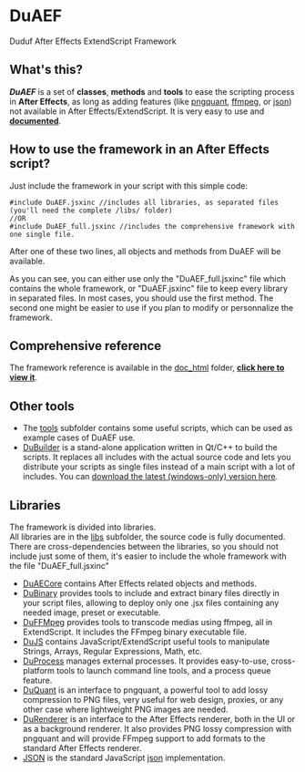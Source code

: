 # DuAEF
Duduf After Effects ExtendScript Framework

## What's this?

***DuAEF*** is a set of **classes**, **methods** and **tools** to ease the scripting process in **After Effects**, as long as adding features (like [pngquant](https://pngquant.org/), [ffmpeg](https://ffmpeg.org/), or [json](http://json.org/)) not available in After Effects/ExtendScript.
It is very easy to use and **[documented](http://htmlpreview.github.io/?https://github.com/Rainbox-dev/DuAEF/blob/master/doc_html/index.html)**.

## How to use the framework in an After Effects script?

Just include the framework in your script with this simple code:

    #include DuAEF.jsxinc //includes all libraries, as separated files (you'll need the complete /libs/ folder)
    //OR
    #include DuAEF_full.jsxinc //includes the comprehensive framework with one single file.
    
After one of these two lines, all objects and methods from DuAEF will be available.

As you can see, you can either use only the "DuAEF_full.jsxinc" file which contains the whole framework, or "DuAEF.jsxinc" file to keep every library in separated files. In most cases, you should use the first method. The second one might be easier to use if you plan to modify or personnalize the framework.

## Comprehensive reference

The framework reference is available in the [doc_html](doc_html) folder, **[click here to view it](http://htmlpreview.github.io/?https://github.com/Rainbox-dev/DuAEF/blob/master/doc_html/index.html)**.
    
## Other tools

- The [tools](https://github.com/Rainbox-dev/DuAEF/tree/master/tools) subfolder contains some useful scripts, which can be used as example cases of DuAEF use.
- [DuBuilder](https://github.com/Rainbox-dev/DuAEF/tree/master/DuBuilder) is a stand-alone application written in Qt/C++ to build the scripts. It replaces all includes with the actual source code and lets you distribute your scripts as single files instead of a main script with a lot of includes.
You can [download the latest (windows-only) version here](https://rainboxprod.coop/downloads/duaef/DuBuilder_0.0.1-Alpha_win64.zip).

## Libraries

The framework is divided into libraries.  
All libraries are in the [libs](libs) subfolder, the source code is fully documented.  
There are cross-dependencies between the libraries, so you should not include just some of them, it's easier to include the whole framework with the file "DuAEF_full.jsxinc"

- [DuAECore](https://github.com/Rainbox-dev/DuAEF/blob/master/libs/DuAECoreLib.jsxinc) contains After Effects related objects and methods.
- [DuBinary](https://github.com/Rainbox-dev/DuAEF/blob/master/libs/DuBinaryLib.jsxinc) provides tools to include and extract binary files directly in your script files, allowing to deploy only one .jsx files containing any needed image, preset or executable.
- [DuFFMpeg](https://github.com/Rainbox-dev/DuAEF/blob/master/libs/DuFFMpegLib.jsxinc) provides tools to transcode medias using ffmpeg, all in ExtendScript. It includes the FFmpeg binary executable file.
- [DuJS](https://github.com/Rainbox-dev/DuAEF/blob/master/libs/DuJSLib.jsxinc) contains JavaScript/ExtendScript useful tools to manipulate Strings, Arrays, Regular Expressions, Math, etc.
- [DuProcess](https://github.com/Rainbox-dev/DuAEF/blob/master/libs/DuProcessLib.jsxinc) manages external processes. It provides easy-to-use, cross-platform tools to launch command line tools, and a process queue feature.
- [DuQuant](https://github.com/Rainbox-dev/DuAEF/blob/master/libs/DuQuantLib.jsxinc) is an interface to pngquant, a powerful tool to add lossy compression to PNG files, very useful for web design, proxies, or any other case where lightweight PNG images are needed.
- [DuRenderer](https://github.com/Rainbox-dev/DuAEF/blob/master/libs/DuRendererLib.jsxinc) is an interface to the After Effects renderer, both in the UI or as a background renderer. It also provides PNG lossy compression with pngquant and will provide FFmpeg support to add formats to the standard After Effects renderer.
- [JSON](https://github.com/Rainbox-dev/DuAEF/blob/master/libs/JSON.jsxinc) is the standard JavaScript [json](http://json.org) implementation.

